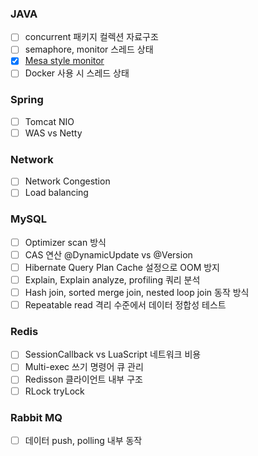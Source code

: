 ### JAVA
- [ ] concurrent 패키지 컬렉션 자료구조
- [ ] semaphore, monitor 스레드 상태
- [X] [Mesa style monitor](https://github.com/CS-tech-study/docs/blob/main/java/monitor.md)
- [ ] Docker 사용 시 스레드 상태

### Spring
- [ ] Tomcat NIO
- [ ] WAS vs Netty

### Network
- [ ] Network Congestion
- [ ] Load balancing

### MySQL
- [ ] Optimizer scan 방식
- [ ] CAS 연산 @DynamicUpdate vs @Version
- [ ] Hibernate Query Plan Cache 설정으로 OOM 방지
- [ ] Explain, Explain analyze, profiling 쿼리 분석
- [ ] Hash join, sorted merge join, nested loop join 동작 방식
- [ ] Repeatable read 격리 수준에서 데이터 정합성 테스트

### Redis
- [ ] SessionCallback vs LuaScript 네트워크 비용
- [ ] Multi-exec 쓰기 명령어 큐 관리
- [ ] Redisson 클라이언트 내부 구조
- [ ] RLock tryLock

### Rabbit MQ
- [ ] 데이터 push, polling 내부 동작